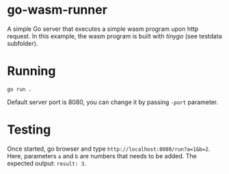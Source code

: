 # go-wasm-runner

A simple Go server that executes a simple wasm program upon http request.
In this example, the wasm program is built with *tinygo* (see testdata subfolder).

# Running

`go run .`

Default server port is 8080, you can change it by passing `-port` parameter.

# Testing

Once started, go browser and type `http://localhost:8080/run?a=1&b=2`. Here, parameters `a` and `b` are numbers that needs to be added. The expected output: `result: 3`.

